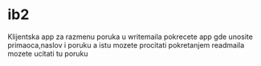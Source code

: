 # ib2
Klijentska app  za razmenu poruka u writemaila pokrecete app gde unosite primaoca,naslov i poruku
a istu mozete procitati pokretanjem readmaila mozete ucitati tu poruku
